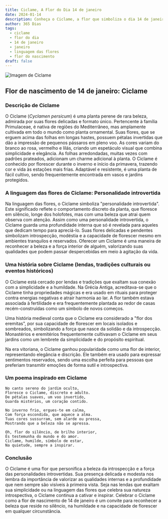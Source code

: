 ```yaml
---
title: Ciclame, A Flor do Dia 14 de janeiro
date: 2024-01-14
description: Conheça o Ciclame, a flor que simboliza o dia 14 de janeiro e seu significado 'Personalidade introvertida'. Explore a beleza e o simbolismo desta flor encantadora.
author: 365 Dias
tags:
  - ciclame
  - flor do dia
  - 14 de janeiro
  - janeiro
  - linguagem das flores
  - flor do nascimento
draft: false
---
```


![Imagem de Ciclame](https://cdn.pixabay.com/photo/2014/10/08/17/43/cyclamen-480477_640.jpg#center)

## Flor de nascimento de 14 de janeiro: Ciclame

### Descrição de Ciclame

O Ciclame (_Cyclamen persicum_) é uma planta perene de rara beleza, admirada por suas flores delicadas e formato único. Pertencente à família Primulaceae, é nativa de regiões do Mediterrâneo, mas amplamente cultivada em todo o mundo como planta ornamental. Suas flores, que se erguem acima das folhas em longas hastes, possuem pétalas invertidas que dão a impressão de pequenos pássaros em pleno voo. As cores variam do branco ao rosa, vermelho e lilás, criando um espetáculo visual que combina simplicidade e elegância. As folhas arredondadas, muitas vezes com padrões prateados, adicionam um charme adicional à planta. O Ciclame é conhecido por florescer durante o inverno e início da primavera, trazendo cor e vida às estações mais frias. Adaptável e resistente, é uma planta de fácil cultivo, sendo frequentemente encontrada em vasos e jardins protegidos.

### A linguagem das flores de Ciclame: Personalidade introvertida

Na linguagem das flores, o Ciclame simboliza "personalidade introvertida". Este significado reflete o comportamento discreto da planta, que floresce em silêncio, longe dos holofotes, mas com uma beleza que atrai quem observa com atenção. Assim como uma personalidade introvertida, o Ciclame guarda uma profundidade interna que só é revelada para aqueles que dedicam tempo para apreciá-lo. Suas flores delicadas e pendentes simbolizam introspecção, modéstia e a capacidade de florescer mesmo em ambientes tranquilos e reservados. Oferecer um Ciclame é uma maneira de reconhecer a beleza e a força interior de alguém, valorizando suas qualidades que podem passar despercebidas em meio à agitação da vida.

### Uma história sobre Ciclame (lendas, tradições culturais ou eventos históricos)

O Ciclame está cercado por lendas e tradições que exaltam sua conexão com a simplicidade e a humildade. Na Grécia Antiga, acreditava-se que o Ciclame tinha propriedades mágicas e era usado em rituais para proteger contra energias negativas e atrair harmonia ao lar. A flor também estava associada à fertilidade e era frequentemente plantada ao redor de casas recém-construídas como um símbolo de novos começos.

Uma história medieval conta que o Ciclame era considerado a "flor dos eremitas", por sua capacidade de florescer em locais isolados e sombreados, simbolizando a força que nasce da solidão e da introspecção. Monastérios e eremitérios frequentemente cultivavam o Ciclame em seus jardins como um lembrete da simplicidade e do propósito espiritual.

Na era vitoriana, o Ciclame ganhou popularidade como uma flor de interior, representando elegância e discrição. Ele também era usado para expressar sentimentos reservados, sendo uma escolha perfeita para pessoas que preferiam transmitir emoções de forma sutil e introspectiva.

### Um poema inspirado em Ciclame

```
No canto sereno do jardim oculto,  
Floresce o Ciclame, discreto e adulto.  
De pétalas suaves, um voo invertido,  
Guarda mistérios, um coração contido.  

No inverno frio, ergues-te em calma,  
Com força escondida, que aquece a alma.  
Tuas cores sussurram, sem alarde ou pressa,  
Mostrando que a beleza não se apressa.  

Oh, flor do silêncio, de brilho interior,  
És testemunha do mundo e do amor.  
Ciclame, humilde, símbolo de estar,  
Na quietude, sempre a inspirar.
```

### Conclusão

O Ciclame é uma flor que personifica a beleza da introspecção e a força das personalidades introvertidas. Sua presença delicada e modesta nos lembra da importância de valorizar as qualidades internas e a profundidade que nem sempre são visíveis à primeira vista. Seja nas lendas que exaltam sua simplicidade ou na linguagem das flores que celebra sua natureza introspectiva, o Ciclame continua a cativar e inspirar. Celebrar o Ciclame como a flor de nascimento de 14 de janeiro é um convite para reconhecer a beleza que reside no silêncio, na humildade e na capacidade de florescer em qualquer circunstância.